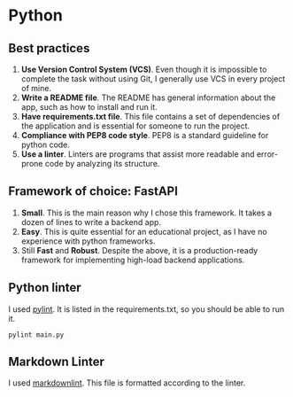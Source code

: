 # Python

## Best practices

1. **Use Version Control System (VCS)**. Even though it is impossible to complete the task without using Git,
I generally use VCS in every project of mine.
2. **Write a README file**. The README has general information about the app,
such as how to install and run it.
3. **Have requirements.txt file**. This file contains a set
of dependencies of the application and is essential for someone to run the project.
4. **Compliance with PEP8 code style**. PEP8 is a standard guideline for python code.
5. **Use a linter**. Linters are programs
that assist more readable and error-prone code by analyzing its structure.

## Framework of choice: FastAPI

1. **Small**. This is the main reason why I chose this framework.
It takes a dozen of lines to write a backend app.
2. **Easy**. This is quite essential for an educational project,
as I have no experience with python frameworks.
3. Still **Fast** and **Robust**. Despite the above, it is a production-ready framework
for implementing high-load backend applications.

## Python linter

I used [pylint](https://pypi.org/project/pylint/). It is listed in the requirements.txt,
so you should be able to run it.

```
pylint main.py
```

## Markdown Linter

I used [markdownlint](https://github.com/markdownlint/markdownlint). This file is formatted according to the linter.